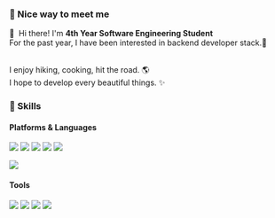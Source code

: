 ### 🤞 Nice way to meet me

<p>
  👋&nbsp; Hi there! I'm <b>4th Year Software Engineering Student</b><br/>
   For the past year, I have been interested in backend developer stack.🚀 <br/><br/>
  
   I enjoy hiking, cooking, hit the road. 🌎 <br>
   I hope to develop every beautiful things. ✨
</p>

### 💪 Skills
#### Platforms & Languages
<p>
   <img src="https://img.shields.io/badge/Spring-6DB33F?style=flat-square&logo=Spring&logoColor=white"/> 
   <img src="https://img.shields.io/badge/Thymeleaf-005F0F.svg?style=flat-square&logo=Thymeleaf&logoColor=white"/>
   <img src="https://img.shields.io/badge/MongoDB-%234ea94b.svg?style=flat-square&logo=mongodb&logoColor=white"/>
   <img src="https://img.shields.io/badge/PostgreSQL-4479A1?style=flat-square&logo=PostgreSQL&logoColor=white"/>
   <img src="https://img.shields.io/badge/mysql-%2300f.svg?style=flat-square&logo=mysql&logoColor=white"/>
</p>

<p>
   <img src="https://img.shields.io/badge/Java-007396?style=flat-square&logo=Java&logoColor=important"/>
</p>
 
#### Tools 
<p>
   <img src="https://img.shields.io/badge/Git-F05032?style=flat-square&logo=Git&logoColor=important"/>
   <img src="https://img.shields.io/badge/IntelliJ IDEA-000000.svg?style=flat-square&logo=IntelliJ IDEA&logoColor=white"/>        <img src="https://img.shields.io/badge/Slack-4A154B.svg?style=flat-square&logo=Slack&logoColor=white"/>  
   <img src="https://img.shields.io/badge/Postman-FF6C37.svg?style=flat-square&logo=Postman&logoColor=white"/>
   
</p>
